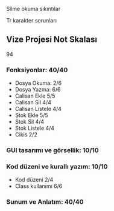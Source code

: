 Silme okuma sıkıntılar

Tr karakter sorunları

## Vize Projesi Not Skalası

94

### Fonksiyonlar: 40/40
- Dosya Okuma:      2/6
- Dosya Yazma:      6/6
- Calisan Ekle      5/5
- Calisan Sil       4/4
- Calisan Listele   4/4
- Stok Ekle         5/5
- Stok Sil          4/4
- Stok Listele      4/4
- Cikis             2/2
### GUI tasarımı ve görsellik: 10/10
### Kod düzeni ve kurallı yazım: 10/10
- Kod düzeni        2/4
- Class kullanımı   6/6
### Sunum ve Anlatım: 40/40

